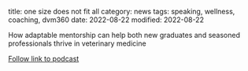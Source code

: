 title: one size does not fit all
category: news
tags: speaking, wellness, coaching, dvm360
date: 2022-08-22
modified: 2022-08-22

How adaptable mentorship can help both new graduates and seasoned professionals thrive in veterinary medicine

[Follow link to podcast](https://www.dvm360.com/view/one-size-does-not-fit-all-mentorship-and-professional-excellence)
